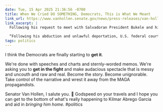 ```yaml
---
date: Tue, 15 Apr 2025 21:36:56 -0700
title: When We Cried DO SOMETHING, Democrats, This is What We Meant
link_url: https://www.vanhollen.senate.gov/news/press-releases/van-hollen-announces-departure-for-el-salvador-tomorrow-morning
link_excerpt: |
  Following his request to meet with Salvadoran President Bukele and his announced intent to visit El Salvador earlier this week, U.S. Senator Chris Van Hollen (D-Md.) released the following statement this evening, announcing his departure for El Salvador tomorrow:

  “Following his abduction and unlawful deportation, U.S. federal courts have ordered the safe return of my constituent Kilmar Abrego Garcia to the United States. It should be a priority of the U.S. government to secure his safe release, which is why tomorrow I am traveling to El Salvador. My hope is to visit Kilmar and check on his wellbeing and to hold constructive conversations with government officials around his release. We must urgently continue working to return Kilmar safely home to Maryland.”
tags: politics
---
```


I think the Democrats are finally starting to **get it**.

We're done with speeches and charts and sternly-worded memos. We're asking you to **get in the fight** and make audacious spectacle that is messy and uncouth and raw and real. Become the story. Become unignorable. Take control of the narrative and wrest it away from the MAGA propagandists.

Senator Van Hollen, I salute you. 🫡 Godspeed on your travels and I hope you can get to the bottom of what's really happening to Kilmar Abrego Garcia and aid in _bringing him home_. #politics
